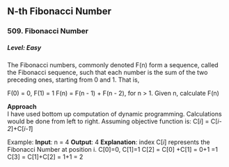## N-th Fibonacci Number
### 509. Fibonacci Number
<h5>Level: Easy</h5>
The Fibonacci numbers, commonly denoted F(n) form a sequence, called the Fibonacci sequence, such that each number is the sum of the two preceding ones, starting from 0 and 1. That is,

F(0) = 0, F(1) = 1
F(n) = F(n - 1) + F(n - 2), for n > 1.
Given n, calculate F(n)

**Approach** <br>
I have used bottom up computation of dynamic programming. Calculations would be done from left to right. 
Assuming objective function is:
C[_i_] = C[_i-2_]+C[_i-1_]

Example:
**Input**: n = 4
**Output**: 4
**Explanation**:
index C[_i_] represents the Fibonacci Number at position i.
C[0]=0, C[1]=1
C[2] = C[0] +C[1] = 0+1 =1
C[3] = C[1]+C[2] = 1+1 = 2